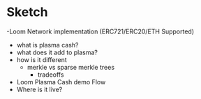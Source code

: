 # Sketch

-Loom Network implementation (ERC721/ERC20/ETH Supported)
- what is plasma cash?
- what does it add to plasma?
- how is it different
	- merkle vs sparse merkle trees
		- tradeoffs 
- Loom Plasma Cash demo Flow
- Where is it live?

